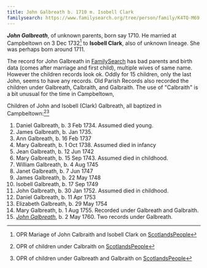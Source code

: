 ```yaml
---
title: John Galbreath b. 1710 m. Isobell Clark
familysearch: https://www.familysearch.org/tree/person/family/K4TQ-M69
---
```


***John Galbreath***, of unknown parents, born say 1710.  He married at Campbeltown on 3 Dec 1732[^marriage] to **Isobell Clark**, also of unknown lineage.  She was perhaps born around 1711.

The record for John Galbreath in [FamilySearch](https://www.familysearch.org/tree/person/family/K4TQ-M69) has bad parents and birth data (comes after marriage and first child), multiple wives of same name. However the children records look ok.  Oddly for 15 children, only the last John, seems to have any records.  Old Parish Records also recorded the children under Galbreath, Calbraith, and Galbraith.  The use of "Calbraith" is a bit unusual for the time in Campbeltown,

Children of John and Isobell (Clark) Galbreath, all baptized in Campbeltown:[^c1][^c2]

1.  Daniel Galbreath, b. 3 Feb 1734. Assumed died young.
2.  James Galbreath, b. Jan 1735.
3.  Ann Galbreath, b. 16 Feb 1737
4.  Mary Galbreath, b. 1 Oct 1738. Assumed died in infancy
5.  Jean Galbreath, b. 12 Jun 1742
6.  Mary Galbreath, b. 15 Sep 1743. Assumed died in childhood.
7.  William Galbreath, b. 4 Aug 1745
8.  Janet Galbreath, b. 7 Jun 1747
9.  James Galbreath, b. 22 May 1748
10.  Isobell Galbreath, b. 17 Sep 1749
11.  John Galbreath, b. 30 Jan 1752.  Assumed died in childhood.
12.  Daniel Galbreath, b. 11 Apr 1753
13.  Elizabeth Galbreath, b. 29 May 1754
14.  Mary Galbreath, b. 1 Aug 1755. Recorded under Galbreath and Galbraith.
15.  *[John Galbreath](galbreath-john-1760.md)*, b. 2 May 1760. Two records under Galbreath.

[^c1]: OPR of children under Calbraith on [ScotlandsPeople](https://www.scotlandspeople.gov.uk/record-results?search_type=people&event=%28B%20OR%20C%20OR%20S%29&record_type%5B0%5D=opr_births&church_type=Old%20Parish%20Registers&dl_cat=church&dl_rec=church-births-baptisms&surname=calbraith&surname_so=fuzzy&forename_so=starts&from_year=1734&to_year=1760&parent_names_so=exact&parent_name_two=clark&parent_name_two_so=exact&record=Church%20of%20Scotland%20%28old%20parish%20registers%29%20Roman%20Catholic%20Church%20Other%20churches&sort=asc&order=Date&field=year)

[^c2]: OPR of children under Galbreath and Galbraith on [ScotlandsPeople](https://www.scotlandspeople.gov.uk/record-results?search_type=people&event=%28B%20OR%20C%20OR%20S%29&record_type%5B0%5D=opr_births&church_type=Old%20Parish%20Registers&dl_cat=church&dl_rec=church-births-baptisms&surname=Galbreath&surname_so=fuzzy&forename_so=starts&from_year=1734&to_year=1760&parent_names_so=exact&parent_name_two=clark&parent_name_two_so=exact&record=Church%20of%20Scotland%20%28old%20parish%20registers%29%20Roman%20Catholic%20Church%20Other%20churches&sort=asc&order=Date&field=year)

[^marriage]: OPR Mariage of John Calbraith and Isobell Clark on [ScotlandsPeople](https://www.scotlandspeople.gov.uk/record-results?search_type=people&event=M&record_type%5B0%5D=opr_marriages&church_type=Old%20Parish%20Registers&dl_cat=church&dl_rec=church-banns-marriages&surname=calbraith&surname_so=exact&forename=john&forename_so=exact&spouse_name=clark&spouse_name_so=exact&from_year=1732&to_year=1732&record=Church%20of%20Scotland%20%28old%20parish%20registers%29%20Roman%20Catholic%20Church%20Other%20churches)
